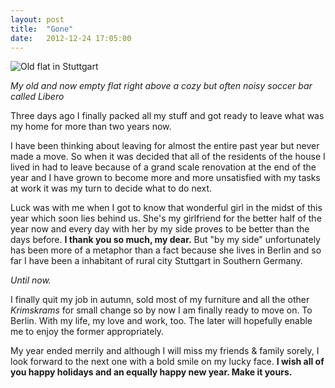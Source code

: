 ```yaml
---
layout: post
title:  "Gone"
date:   2012-12-24 17:05:00
---
```


![Old flat in Stuttgart](http://cl.ly/UaO6/libero.jpg)

*My old and now empty flat right above a cozy but often noisy soccer bar called Libero*

Three days ago I finally packed all my stuff and got ready to leave what was my home for more than two years now.

I have been thinking about leaving for almost the entire past year but never made a move. So when it was decided that all of the residents of the house I lived in had to leave because of a grand scale renovation at the end of the year and I have grown to become more and more unsatisfied with my tasks at work it was my turn to decide what to do next.

Luck was with me when I got to know that wonderful girl in the midst of this year which soon lies behind us. She's my girlfriend for the better half of the year now and every day with her by my side proves to be better than the days before. **I thank you so much, my dear.** But "by my side" unfortunately has been more of a metaphor than a fact because she lives in Berlin and so far I have been a inhabitant of rural city Stuttgart in Southern Germany.

*Until now.*

I finally quit my job in autumn, sold most of my furniture and all the other *Krimskrams* for small change so by now I am finally ready to move on. To Berlin. With my life, my love and work, too. The later will hopefully enable me to enjoy the former appropriately.

My year ended merrily and although I will miss my friends & family sorely, I look forward to the next one with a bold smile on my lucky face. **I wish all of you happy holidays and an equally happy new year. Make it yours.**
